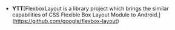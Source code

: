 * **YTT**[FlexboxLayout is a library project which brings the similar capabilities of CSS Flexible Box Layout Module to Android.]
  (https://github.com/google/flexbox-layout)
